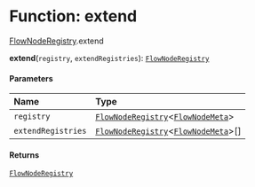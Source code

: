 # Function: extend

[FlowNodeRegistry](/auto-docs/document/modules/FlowNodeRegistry.md).extend

**extend**(`registry`, `extendRegistries`): [`FlowNodeRegistry`](/auto-docs/document/interfaces/FlowNodeRegistry-1.md)

#### Parameters

| Name | Type |
| :------ | :------ |
| `registry` | [`FlowNodeRegistry`](/auto-docs/document/interfaces/FlowNodeRegistry-1.md)<[`FlowNodeMeta`](/auto-docs/document/interfaces/FlowNodeMeta.md)> |
| `extendRegistries` | [`FlowNodeRegistry`](/auto-docs/document/interfaces/FlowNodeRegistry-1.md)<[`FlowNodeMeta`](/auto-docs/document/interfaces/FlowNodeMeta.md)>\[] |

#### Returns

[`FlowNodeRegistry`](/auto-docs/document/interfaces/FlowNodeRegistry-1.md)
